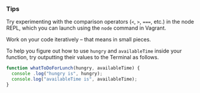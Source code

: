 ### Tips

Try experimenting with the comparison operators (`<`, `>`, `===`, etc.) in the node REPL, which you can launch using the `node` command in Vagrant.

Work on your code iteratively – that means in small pieces. 

To help you figure out how to use `hungry` and `availableTime` inside your function, try outputting their values to the Terminal as follows.



```javascript
function whatToDoForLunch(hungry, availableTime) {
  console .log("hungry is", hungry);
  console.log("availableTime is", availableTime);
}
```